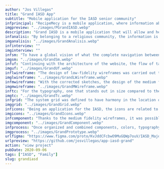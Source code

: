 ```yaml
---
author: "Jos Villegas"
title: "Grand IASD App"
subtitle: "Mobile application for the IASD senior community"
infprincipal: "RecipeMecy is a mobile application, where information about food recipes made by the family is displayed"
imgpreview: "../images/PGrandIASD.webp"
description: "Grand IASD is a mobile application that will allow and help part of the Adventist community (older adults) to have a space where they will find the basic readings they need and share more moments with their families."
infanalisi: "By belonging to a religious community, the information is abundant, the same happens for mobile applications, except that not all of them are in a single app or if they have it as options, they are redirected to external sites."
imganalisis: "../images/GrandAnalisis.webp"
infinterview: ""
imginterview: ""
infsm: "To have a global vision of what the complete navigation between screens will be, the following site map was designed"
imgsm: "../images/GrandSm.webp"
infuf: "Continuing with the architecture of the website, the flow of tasks that the family members will follow to follow the desired recipe was established."
imguf: "../images/GrandUf.webp"
inflwireframe: "The design of low-fidelity wireframes was carried out to have a better vision that what was investigated and structured were aligned."
imglwireframe: "../images/GrandLWireframe.webp"
infmwireframe: "With the corrected sketches, the design of the medium fidelity wireframes began."
imgmwireframe: "../images/GrandMWireframe.webp"
inftc: "For the typography, one that stands out in size compared to the basic one was used since it would help with reading and for the color part, it was thought to play with the variants of one that does not affect the visual capacity of the users."
imgtc: "../images/GrandTc.webp"
infgrid: "The system grid was defined to have harmony in the location of information and components within the mobile application"
imggrid: "../images/GrandGrid.webp"
inficons: "Being an application for the IASD, the icons are related to the theme of religion and concepts about the church."
imgicons: "../images/GrandIcons.webp"
infcomponent: "Thanks to the medium fidelity wireframes, it was possible to find sections where certain points were repetitive and had states, therefore components were created that will help the design be faster and its future development more feasible."
imgcomponent: "../images/GrandComponent.webp"
infprocess: "Once organized and combined components, colors, typography, images, etc., the final design of each screen could be made."
imgprocess: "../images/GrandPrototype.webp"
urlfigma: "https://www.figma.com/proto/KvJddCFcbwO9MuGQWp7ouV/IASD_Major?page-id=2%3A3&node-id=2-7&viewport=313%2C576%2C0.06&t=3ri3pqmZEcyO9InT-9&scaling=scale-down&content-scaling=fixed&starting-point-node-id=2%3A7&show-proto-sidebar=1"
urlpreview: "https://github.com/josvillegas/app-iasd-grand"
action: "view project"
pubDate: 2020-09-06
tags: ["IASD", "Family"]
slug: grandiasd
---
```

